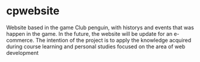 # cpwebsite
Website based in the game Club penguin, with historys and events that was happen in the game.  In the future, the website will be update for an e-commerce. The intention of the project is to apply the knowledge acquired during course learning and personal studies focused on the area of ​​web development
